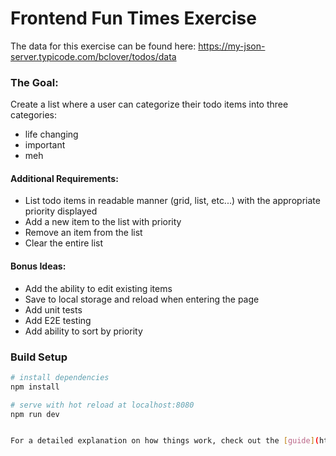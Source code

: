 # Frontend Fun Times Exercise

The data for this exercise can be found here:
<https://my-json-server.typicode.com/bclover/todos/data>

### The Goal:
Create a list where a user can categorize their todo items into three categories:
- life changing
- important
- meh

#### Additional Requirements:
- List todo items in readable manner (grid, list, etc...) with the appropriate
  priority displayed
- Add a new item to the list with priority
- Remove an item from the list
- Clear the entire list

#### Bonus Ideas:
- Add the ability to edit existing items
- Save to local storage and reload when entering the page
- Add unit tests
- Add E2E testing
- Add ability to sort by priority

### Build Setup

``` bash
# install dependencies
npm install

# serve with hot reload at localhost:8080
npm run dev


For a detailed explanation on how things work, check out the [guide](http://vuejs-templates.github.io/webpack/) and [docs for vue-loader](http://vuejs.github.io/vue-loader).

